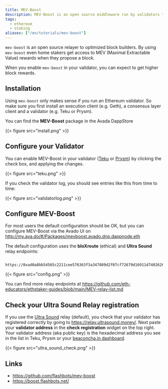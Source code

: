 ```yaml
---
title: MEV-Boost
description: MEV-Boost is an open source middleware run by validators to access a competitive block-building market.
tags: 
  - ethereum
  - staking
aliases: ["/en/tutorials/mev-boost"]
---
```


`mev-boost` is an open source relayer to optimized block builders. By using `mev-boost` even home stakers get access to MEV (Maximal Extractable Value) rewards when they propose a block.

When you enable `mev-boost` in your validator, you can expect to get higher block rewards.

## Installation

Using `mev-boost` only makes sense if you run an Ethereum validator. So make sure you first install an execution client (e.g. Geth), a consensus layer client and a validator (e.g. Teku or Prysm).

You can find the **MEV-Boost** package in the Avada DappStore

{{< figure src="install.png" >}}

## Configure your Validator

You can enable MEV-Boost in your validator ([Teku](http://teku.my.ava.do/settings) or [Prysm](http://prysm-beacon-chain-mainnet.my.ava.do/settings)) by clicking the check box, and applying the changes.

 {{< figure src="teku.png" >}}

If you check the validator log, you should see entries like this from time to time:

{{< figure src="validatorlog.png" >}}

## Configure MEV-Boost

For most users the default configuration should be OK, but you can  configure MEV-Boost via the Avado UI on <http://my.ava.do/#/Packages/mevboost.avado.dnp.dappnode.eth>

The default configuration uses the **bloXroute** (ethical) and **Ultra Sound** relay endpoints:
```
        https://0xad0a8bb54565c2211cee576363f3a347089d2f07cf72679d16911d740262694cadb62d7fd7483f27afd714ca0f1b9118@bloxroute.ethical.blxrbdn.com,https://0xa1559ace749633b997cb3fdacffb890aeebdb0f5a3b6aaa7eeeaf1a38af0a8fe88b9e4b1f61f236d2e64d95733327a62@relay.ultrasound.money
```

{{< figure src="config.png" >}}

You can find more relay endpoints at <https://github.com/eth-educators/ethstaker-guides/blob/main/MEV-relay-list.md>

## Check your Ultra Sound Relay registration

If you use the [Ultra Sound](https://relay.ultrasound.money/) relay (default), you check that your validator has registered correctly by going to https://relay.ultrasound.money/. Next paste your **validator address** in the **check registration** widget on the top right. Your validator address (aka public key) is the hexadecimal address you see in the list in Teku, Prysm or your [beaconcha.in dashboard](https://beaconcha.in/dashboard).

{{< figure src="ultra_sound_check.png" >}}

## Links
* https://github.com/flashbots/mev-boost
* https://boost.flashbots.net/